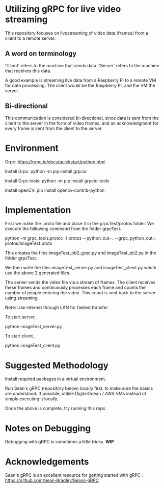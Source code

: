 # Utilizing gRPC for live video streaming

This repository focuses on livestreaming of video data (frames) from a client to a remote server. 

## A word on terminology

'Client' refers to the machine that sends data.
'Server' refers to the machine that receives this data.

A good example is streaming live data from a Raspberry Pi to a remote VM for data processing. The client would be the Raspberry Pi, and the VM the server.

## Bi-directional
This communication is considered bi-directional, since data is sent from the client to the server in the form of video frames, and an acknowledgment for every frame is sent from the client to the server.

# Environment

Grpc: https://grpc.io/docs/quickstart/python.html

Install Grpc: python -m pip install grpcio

Install Grpc tools: python -m pip install grpcio-tools

Install openCV: pip install opencv-contrib-python

# Implementation

First we make the .proto file and place it in the grpcTest/protos folder. We execute the following command from the folder grpcTest.

python -m grpc_tools.protoc -I protos --python_out=. --grpc_python_out=. protos/imageTest.proto

This creates the files imageTest_pb2_grpc.py and imageTest_pb2.py in the folder grpcTest.

We then write the files imageTest_server.py and imageTest_client.py which use the above 2 generated files.

The server sends the video file via a stream of frames. The client receives these frames and continuously processes each frame and counts the number of people entering the video. This count is sent back to the server using streaming.

Note: Use internet through LAN for fastest transfer.

To start server,

python imageTest_server.py

To start client,

python imageTest_client.py

# Suggested Methodology

Install required packages in a virtual environment. 

Run Sean's gRPC (repository below) locally first, to make sure the basics are understood. If possible, utilize DigitalOcean / AWS VMs instead of simply executing it locally.

Once the above is complete, try running this repo.

# Notes on Debugging

Debugging with gRPC is sometimes a little tricky. <b> WIP </b>

# Acknowledgements

Sean's gRPC is an excellent resource for getting started with gRPC : https://github.com/Sean-Bradley/Seans-gRPC
